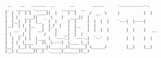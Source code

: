 ```
 __    __   _______  __       __        ______      .___________.__    __   _______ .______      _______  __  
|  |  |  | |   ____||  |     |  |      /  __  \     |           |  |  |  | |   ____||   _  \    |   ____||  | 
|  |__|  | |  |__   |  |     |  |     |  |  |  |    `---|  |----|  |__|  | |  |__   |  |_)  |   |  |__   |  | 
|   __   | |   __|  |  |     |  |     |  |  |  |        |  |    |   __   | |   __|  |      /    |   __|  |  | 
|  |  |  | |  |____ |  `----.|  `----.|  `--'  |        |  |    |  |  |  | |  |____ |  |\  \----|  |____ |__| 
|__|  |__| |_______||_______||_______| \______/         |__|    |__|  |__| |_______|| _| `._____|_______|(__) 
                                                                                                                 
```

<!---
tomkalesse/tomkalesse is a ✨ special ✨ repository because its `README.md` (this file) appears on your GitHub profile.
You can click the Preview link to take a look at your changes.
--->
